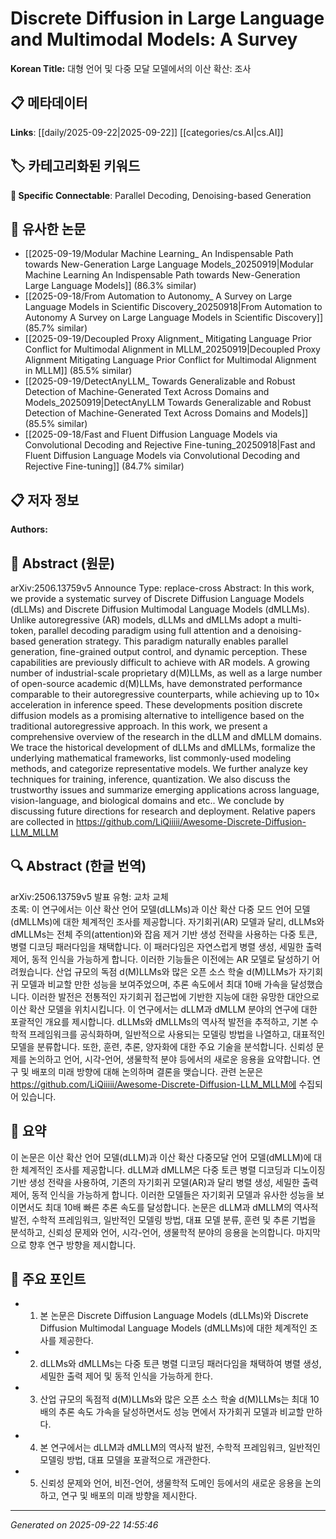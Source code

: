 # Discrete Diffusion in Large Language and Multimodal Models: A Survey

**Korean Title:** 대형 언어 및 다중 모달 모델에서의 이산 확산: 조사

## 📋 메타데이터

**Links**: [[daily/2025-09-22|2025-09-22]] [[categories/cs.AI|cs.AI]]

## 🏷️ 카테고리화된 키워드
**🔗 Specific Connectable**: Parallel Decoding, Denoising-based Generation

## 🔗 유사한 논문
- [[2025-09-19/Modular Machine Learning_ An Indispensable Path towards New-Generation Large Language Models_20250919|Modular Machine Learning An Indispensable Path towards New-Generation Large Language Models]] (86.3% similar)
- [[2025-09-18/From Automation to Autonomy_ A Survey on Large Language Models in Scientific Discovery_20250918|From Automation to Autonomy A Survey on Large Language Models in Scientific Discovery]] (85.7% similar)
- [[2025-09-19/Decoupled Proxy Alignment_ Mitigating Language Prior Conflict for Multimodal Alignment in MLLM_20250919|Decoupled Proxy Alignment Mitigating Language Prior Conflict for Multimodal Alignment in MLLM]] (85.5% similar)
- [[2025-09-19/DetectAnyLLM_ Towards Generalizable and Robust Detection of Machine-Generated Text Across Domains and Models_20250919|DetectAnyLLM Towards Generalizable and Robust Detection of Machine-Generated Text Across Domains and Models]] (85.5% similar)
- [[2025-09-18/Fast and Fluent Diffusion Language Models via Convolutional Decoding and Rejective Fine-tuning_20250918|Fast and Fluent Diffusion Language Models via Convolutional Decoding and Rejective Fine-tuning]] (84.7% similar)

## 📋 저자 정보

**Authors:** 

## 📄 Abstract (원문)

arXiv:2506.13759v5 Announce Type: replace-cross 
Abstract: In this work, we provide a systematic survey of Discrete Diffusion Language Models (dLLMs) and Discrete Diffusion Multimodal Language Models (dMLLMs). Unlike autoregressive (AR) models, dLLMs and dMLLMs adopt a multi-token, parallel decoding paradigm using full attention and a denoising-based generation strategy. This paradigm naturally enables parallel generation, fine-grained output control, and dynamic perception. These capabilities are previously difficult to achieve with AR models. A growing number of industrial-scale proprietary d(M)LLMs, as well as a large number of open-source academic d(M)LLMs, have demonstrated performance comparable to their autoregressive counterparts, while achieving up to 10$\times$ acceleration in inference speed. These developments position discrete diffusion models as a promising alternative to intelligence based on the traditional autoregressive approach. In this work, we present a comprehensive overview of the research in the dLLM and dMLLM domains. We trace the historical development of dLLMs and dMLLMs, formalize the underlying mathematical frameworks, list commonly-used modeling methods, and categorize representative models. We further analyze key techniques for training, inference, quantization. We also discuss the trustworthy issues and summarize emerging applications across language, vision-language, and biological domains and etc.. We conclude by discussing future directions for research and deployment. Relative papers are collected in https://github.com/LiQiiiii/Awesome-Discrete-Diffusion-LLM_MLLM

## 🔍 Abstract (한글 번역)

arXiv:2506.13759v5 발표 유형: 교차 교체  
초록: 이 연구에서는 이산 확산 언어 모델(dLLMs)과 이산 확산 다중 모드 언어 모델(dMLLMs)에 대한 체계적인 조사를 제공합니다. 자기회귀(AR) 모델과 달리, dLLMs와 dMLLMs는 전체 주의(attention)와 잡음 제거 기반 생성 전략을 사용하는 다중 토큰, 병렬 디코딩 패러다임을 채택합니다. 이 패러다임은 자연스럽게 병렬 생성, 세밀한 출력 제어, 동적 인식을 가능하게 합니다. 이러한 기능들은 이전에는 AR 모델로 달성하기 어려웠습니다. 산업 규모의 독점 d(M)LLMs와 많은 오픈 소스 학술 d(M)LLMs가 자기회귀 모델과 비교할 만한 성능을 보여주었으며, 추론 속도에서 최대 10배 가속을 달성했습니다. 이러한 발전은 전통적인 자기회귀 접근법에 기반한 지능에 대한 유망한 대안으로 이산 확산 모델을 위치시킵니다. 이 연구에서는 dLLM과 dMLLM 분야의 연구에 대한 포괄적인 개요를 제시합니다. dLLMs와 dMLLMs의 역사적 발전을 추적하고, 기본 수학적 프레임워크를 공식화하며, 일반적으로 사용되는 모델링 방법을 나열하고, 대표적인 모델을 분류합니다. 또한, 훈련, 추론, 양자화에 대한 주요 기술을 분석합니다. 신뢰성 문제를 논의하고 언어, 시각-언어, 생물학적 분야 등에서의 새로운 응용을 요약합니다. 연구 및 배포의 미래 방향에 대해 논의하며 결론을 맺습니다. 관련 논문은 https://github.com/LiQiiiii/Awesome-Discrete-Diffusion-LLM_MLLM에 수집되어 있습니다.

## 📝 요약

이 논문은 이산 확산 언어 모델(dLLM)과 이산 확산 다중모달 언어 모델(dMLLM)에 대한 체계적인 조사를 제공합니다. dLLM과 dMLLM은 다중 토큰 병렬 디코딩과 디노이징 기반 생성 전략을 사용하여, 기존의 자기회귀 모델(AR)과 달리 병렬 생성, 세밀한 출력 제어, 동적 인식을 가능하게 합니다. 이러한 모델들은 자기회귀 모델과 유사한 성능을 보이면서도 최대 10배 빠른 추론 속도를 달성합니다. 논문은 dLLM과 dMLLM의 역사적 발전, 수학적 프레임워크, 일반적인 모델링 방법, 대표 모델 분류, 훈련 및 추론 기법을 분석하고, 신뢰성 문제와 언어, 시각-언어, 생물학적 분야의 응용을 논의합니다. 마지막으로 향후 연구 방향을 제시합니다.

## 🎯 주요 포인트

- 1. 본 논문은 Discrete Diffusion Language Models (dLLMs)와 Discrete Diffusion Multimodal Language Models (dMLLMs)에 대한 체계적인 조사를 제공한다.

- 2. dLLMs와 dMLLMs는 다중 토큰 병렬 디코딩 패러다임을 채택하여 병렬 생성, 세밀한 출력 제어 및 동적 인식을 가능하게 한다.

- 3. 산업 규모의 독점적 d(M)LLMs와 많은 오픈 소스 학술 d(M)LLMs는 최대 10배의 추론 속도 가속을 달성하면서도 성능 면에서 자가회귀 모델과 비교할 만하다.

- 4. 본 연구에서는 dLLM과 dMLLM의 역사적 발전, 수학적 프레임워크, 일반적인 모델링 방법, 대표 모델을 포괄적으로 개관한다.

- 5. 신뢰성 문제와 언어, 비전-언어, 생물학적 도메인 등에서의 새로운 응용을 논의하고, 연구 및 배포의 미래 방향을 제시한다.

---

*Generated on 2025-09-22 14:55:46*